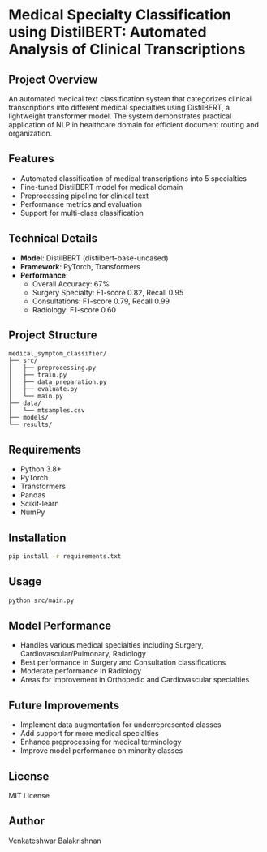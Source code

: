 # Medical Specialty Classification using DistilBERT: Automated Analysis of Clinical Transcriptions

## Project Overview
An automated medical text classification system that categorizes clinical transcriptions into different medical specialties using DistilBERT, a lightweight transformer model. The system demonstrates practical application of NLP in healthcare domain for efficient document routing and organization.

## Features
- Automated classification of medical transcriptions into 5 specialties
- Fine-tuned DistilBERT model for medical domain
- Preprocessing pipeline for clinical text
- Performance metrics and evaluation
- Support for multi-class classification

## Technical Details
- **Model**: DistilBERT (distilbert-base-uncased)
- **Framework**: PyTorch, Transformers
- **Performance**:
  - Overall Accuracy: 67%
  - Surgery Specialty: F1-score 0.82, Recall 0.95
  - Consultations: F1-score 0.79, Recall 0.99
  - Radiology: F1-score 0.60

## Project Structure
```
medical_symptom_classifier/
├── src/
│   ├── preprocessing.py
│   ├── train.py
│   ├── data_preparation.py
│   ├── evaluate.py
│   └── main.py
├── data/
│   └── mtsamples.csv
├── models/
└── results/
```

## Requirements
- Python 3.8+
- PyTorch
- Transformers
- Pandas
- Scikit-learn
- NumPy

## Installation
```bash
pip install -r requirements.txt
```

## Usage
```bash
python src/main.py
```

## Model Performance
- Handles various medical specialties including Surgery, Cardiovascular/Pulmonary, Radiology
- Best performance in Surgery and Consultation classifications
- Moderate performance in Radiology
- Areas for improvement in Orthopedic and Cardiovascular specialties

## Future Improvements
- Implement data augmentation for underrepresented classes
- Add support for more medical specialties
- Enhance preprocessing for medical terminology
- Improve model performance on minority classes

## License
MIT License

## Author
Venkateshwar Balakrishnan


